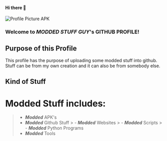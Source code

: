 #### Hi there 👋
![Profile Picture APK](https://encrypted-tbn0.gstatic.com/images?q=tbn:ANd9GcQHOIrpEnyNe7uOZ8h1h1F2Hm-bxBHgm8yfiCPlW9Dd7mWjSve1Ih4f0SgxgGbHeRshR5E&usqp=CAU)
### Welcome to **_MODDED STUFF GUY_**'s GITHUB PROFILE!

## Purpose of this Profile
This profile has the purpose of uploading some modded stuff into github. Stuff can be from my own creation and it can also be from somebody else.

## Kind of Stuff
# Modded Stuff includes:
  > - ***Modded*** APK's
  > - ***Modded*** Github Stuff
      > - ***Modded*** Websites
      > - ***Modded*** Scripts
      > - ***Modded*** Python Programs
  > - ***Modded*** Tools
